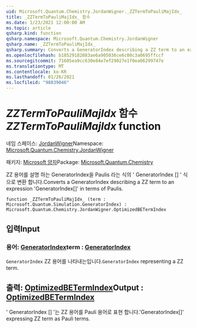 ```yaml
---
uid: Microsoft.Quantum.Chemistry.JordanWigner._ZZTermToPauliMajIdx_
title: _ZZTermToPauliMajIdx_ 함수
ms.date: 1/23/2021 12:00:00 AM
ms.topic: article
qsharp.kind: function
qsharp.namespace: Microsoft.Quantum.Chemistry.JordanWigner
qsharp.name: _ZZTermToPauliMajIdx_
qsharp.summary: Converts a GeneratorIndex describing a ZZ term to an expression 'GeneratorIndex[]' in terms of Paulis.
ms.openlocfilehash: b18529182083ae6a905036ce6c00c3a0695ffccf
ms.sourcegitcommit: 71605ea9cc630e84e7ef29027e1f0ea06299747e
ms.translationtype: MT
ms.contentlocale: ko-KR
ms.lasthandoff: 01/26/2021
ms.locfileid: "98839046"
---
```

# <a name="_zztermtopaulimajidx_-function"></a><span data-ttu-id="d9041-102">_ZZTermToPauliMajIdx_ 함수</span><span class="sxs-lookup"><span data-stu-id="d9041-102">_ZZTermToPauliMajIdx_ function</span></span>

<span data-ttu-id="d9041-103">네임 스페이스: [JordanWigner](xref:Microsoft.Quantum.Chemistry.JordanWigner)</span><span class="sxs-lookup"><span data-stu-id="d9041-103">Namespace: [Microsoft.Quantum.Chemistry.JordanWigner](xref:Microsoft.Quantum.Chemistry.JordanWigner)</span></span>

<span data-ttu-id="d9041-104">패키지: [Microsoft 양자](https://nuget.org/packages/Microsoft.Quantum.Chemistry)</span><span class="sxs-lookup"><span data-stu-id="d9041-104">Package: [Microsoft.Quantum.Chemistry](https://nuget.org/packages/Microsoft.Quantum.Chemistry)</span></span>


<span data-ttu-id="d9041-105">ZZ 용어를 설명 하는 GeneratorIndex을 Paulis 라는 식의 ' GeneratorIndex [] ' 식으로 변환 합니다.</span><span class="sxs-lookup"><span data-stu-id="d9041-105">Converts a GeneratorIndex describing a ZZ term to an expression 'GeneratorIndex[]' in terms of Paulis.</span></span>

```qsharp
function _ZZTermToPauliMajIdx_ (term : Microsoft.Quantum.Simulation.GeneratorIndex) : Microsoft.Quantum.Chemistry.JordanWigner.OptimizedBETermIndex
```


## <a name="input"></a><span data-ttu-id="d9041-106">입력</span><span class="sxs-lookup"><span data-stu-id="d9041-106">Input</span></span>

### <a name="term--generatorindex"></a><span data-ttu-id="d9041-107">용어: [GeneratorIndex](xref:Microsoft.Quantum.Simulation.GeneratorIndex)</span><span class="sxs-lookup"><span data-stu-id="d9041-107">term : [GeneratorIndex](xref:Microsoft.Quantum.Simulation.GeneratorIndex)</span></span>

<span data-ttu-id="d9041-108">`GeneratorIndex` ZZ 용어를 나타내는입니다.</span><span class="sxs-lookup"><span data-stu-id="d9041-108">`GeneratorIndex` representing a ZZ term.</span></span>



## <a name="output--optimizedbetermindex"></a><span data-ttu-id="d9041-109">출력: [OptimizedBETermIndex](xref:Microsoft.Quantum.Chemistry.JordanWigner.OptimizedBETermIndex)</span><span class="sxs-lookup"><span data-stu-id="d9041-109">Output : [OptimizedBETermIndex](xref:Microsoft.Quantum.Chemistry.JordanWigner.OptimizedBETermIndex)</span></span>

<span data-ttu-id="d9041-110">' GeneratorIndex [] '는 ZZ 용어를 Pauli 용어로 표현 합니다.</span><span class="sxs-lookup"><span data-stu-id="d9041-110">'GeneratorIndex[]' expressing ZZ term as Pauli terms.</span></span>